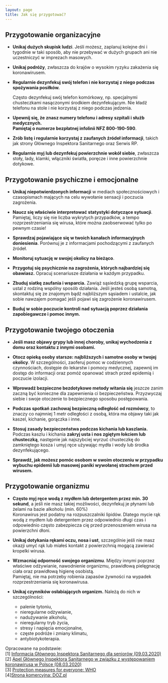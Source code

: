 ```yaml
---
layout: page
title: Jak się przygotować?
---
```


## Przygotowanie organizacyjne

- **Unikaj dużych skupisk ludzi**. Jeśli możesz, zaplanuj kolejne dni i tygodnie w taki sposób, aby nie przebywać w dużych grupach ani nie uczestniczyć w imprezach masowych.  

- **Unikaj podróży**, zwłaszcza do krajów o wysokim ryzyku zakażenia się koronawirusem.  

- **Regularnie dezynfekuj swój telefon i nie korzystaj z niego podczas spożywania posiłków.**  

	Często dezynfekuj swój telefon komórkowy, np. specjalnymi chusteczkami nasączonymi środkiem dezynfekującym. Nie kładź telefonu na stole i nie korzystaj z niego podczas jedzenia.  

- **Upewnij się, że znasz numery telefonu i adresy szpitali i służb medycznych.**  
	**Pamiętaj o numerze bezpłatnej infolinii NFZ 800-190-590**.

- **Zrób listę i regularnie korzystaj z zaufanych źródeł informacji**, takich jak strony Głównego Inspektora Sanitarnego oraz Serwis RP.

- **Regularnie myj lub dezynfekuj powierzchnie wokół siebie**, zwłaszcza stoły, lady, klamki, włączniki światła, poręcze i inne powierzchnie dotykowe.


## Przygotowanie psychiczne i emocjonalne

- **Unikaj niepotwierdzonych informacji** w mediach społecznościowych i czasopismach mających na celu wywołanie sensacji i poczucia zagrożenia.  

- **Naucz się właściwie interpretować statystyki dotyczące sytuacji**. Pamiętaj, liczy się nie liczba wykrytych przypadków, a tempo rozprzestrzeniania się wirusa, które można zaobserwować tylko po pewnym czasie!  

- **Sprawdzaj pojawiające się w twoich kanałach informacyjnych doniesienia**. Porównuj je z informacjami pochodzącymi z zaufanych źródeł.  

- **Monitoruj sytuację w swojej okolicy na bieżąco**.  

- **Przygotuj się psychicznie na zagrożenia, których najbardziej się obawiasz.** Opracuj scenariusze działania w każdym przypadku.  

- **Zbuduj siatkę zaufania i wsparcia.** Zawiąż sąsiedzką grupę wsparcia, ustal z rodziną wspólny sposób działania. Jeśli jesteś osobą samotną, skontaktuj się ze znajomym bądź najbliższym sąsiadem i ustalcie, jak sobie nawzajem pomagać jeśli pojawi się zagrożenie koronawirusem.  

- **Buduj w sobie poczucie kontroli nad sytuacją poprzez działania zapobiegawcze i pomoc innym.**


## Przygotowanie twojego otoczenia

- **Jeśli masz objawy grypy lub innej choroby, unikaj wychodzenia z domu oraz kontaktu z innymi osobami.**  

- **Otocz opieką osoby starsze: najbliższych i samotne osoby w twojej okolicy**. W szczególności, zaoferuj pomoc w codziennych czynnościach, dostępie do lekarstw i pomocy medycznej, zapewnij im dostęp do informacji oraz pomóż opanować strach przed epidemią i poczucie izolacji.  

- **Wprowadź bezpieczne bezdotykowe metody witania się** jeszcze zanim zaczną być konieczne dla zapewnienia ci bezpieczeństwa. Przyzwyczaj siebie i swoje otoczenie to bezpiecznego sposobu postępowania.  

- **Podczas spotkań zachowaj bezpieczną odległość od rozmówcy**, to znaczy co najmniej 1 metr odległości z osobą, która ma objawy taki jak kaszel, kichanie, gorączka i inne.  

- **Stosuj zasady bezpieczeństwa podczas kichania lub kaszlania.**  
	Podczas kaszlu i kichania **zakryj usta i nos zgiętym łokciem lub chusteczką**, następnie jak najszybciej wyrzuć chusteczkę do zamkniętego kosza i umyj ręce używając mydła i wody lub środka dezynfekującego.  

- **Sprawdź, jak możesz pomóc osobom w swoim otoczeniu w przypadku wybuchu epidemii lub masowej paniki wywołanej strachem przed wirusem.**


## Przygotowanie organizmu

- **Często myj ręce wodą z mydłem lub detergentem przez min. 30 sekund**, a jeśli nie masz takiej możliwości, dezynfekuj je płynami lub żelami na bazie alkoholu (min. 60%)  
	Koronawirus jest podatny na rozpuszczalniki lipidów. Dlatego mycie rąk wodą z mydłem lub detergentem przez odpowiednio długi czas i odpowiednio często zabezpiecza cię przed przenoszeniem wirusa na powierzchni dłoni.  

- **Unikaj dotykania rękami oczu, nosa i ust**, szczególnie jeśli nie masz okazji umyć rąk lub miałeś kontakt z powierzchnią mogącą zawierać kropelki wirusa.  

- **Wzmacniaj odporność swojego organizmu**. Między innymi poprzez właściwe odżywianie, nawodnienie organizmu, prawidłową pielęgnację ciała oraz prawidłową higienę osobistą.  
	Pamiętaj, nie ma potrzeby robienia zapasów żywności na wypadek rozprzestrzeniania się koronawirusa.

- **Unikaj czynników osłabiających organizm.** Należą do nich w szczególności:  
	- palenie tytoniu,  
	- nieregularne odżywianie,  
	- nadużywanie alkoholu,  
	- nieregularny tryb życia,  
	- stresy i napięcia emocjonalne,  
	- częste podróże i zmiany klimatu,  
	- antybiotykoterapia.

Opracowane na podstawie:  
[1] [Informacja Głównego Inspektora Sanitarnego dla seniorów (09.03.2020)](https://gis.gov.pl/aktualnosci/informacja-glownego-inspektora-sanitarnego-dla-seniorow/)  
[2] [Apel Głównego Inspektora Sanitarnego w związku z występowaniem koronawirusa w Polsce (08.03.2020)](https://gis.gov.pl/aktualnosci/apel-glownego-inspektora-sanitarnego-w-zwiazku-z-wystepowaniem-koronawirusa-w-polsce/)  
[3] [Protection measures for everyone: WHO](https://www.who.int/news-room/q-a-detail/q-a-coronaviruses)  
[4][Strona komercyjna: DOZ.pl](https://www.doz.pl/czytelnia/a275-Jak_wzmocnic_swoja_odpornosc)